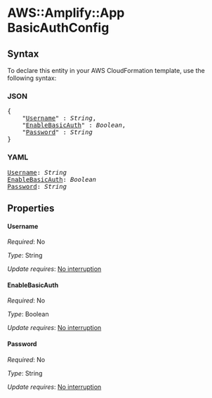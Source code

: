 # AWS::Amplify::App BasicAuthConfig

## Syntax

To declare this entity in your AWS CloudFormation template, use the following syntax:

### JSON

<pre>
{
    "<a href="#username" title="Username">Username</a>" : <i>String</i>,
    "<a href="#enablebasicauth" title="EnableBasicAuth">EnableBasicAuth</a>" : <i>Boolean</i>,
    "<a href="#password" title="Password">Password</a>" : <i>String</i>
}
</pre>

### YAML

<pre>
<a href="#username" title="Username">Username</a>: <i>String</i>
<a href="#enablebasicauth" title="EnableBasicAuth">EnableBasicAuth</a>: <i>Boolean</i>
<a href="#password" title="Password">Password</a>: <i>String</i>
</pre>

## Properties

#### Username

_Required_: No

_Type_: String

_Update requires_: [No interruption](https://docs.aws.amazon.com/AWSCloudFormation/latest/UserGuide/using-cfn-updating-stacks-update-behaviors.html#update-no-interrupt)

#### EnableBasicAuth

_Required_: No

_Type_: Boolean

_Update requires_: [No interruption](https://docs.aws.amazon.com/AWSCloudFormation/latest/UserGuide/using-cfn-updating-stacks-update-behaviors.html#update-no-interrupt)

#### Password

_Required_: No

_Type_: String

_Update requires_: [No interruption](https://docs.aws.amazon.com/AWSCloudFormation/latest/UserGuide/using-cfn-updating-stacks-update-behaviors.html#update-no-interrupt)
